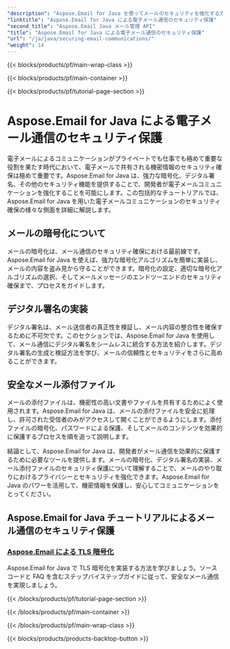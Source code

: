 ```yaml
---
"description": "Aspose.Email for Java を使ってメールのセキュリティを強化する方法を学びましょう。チュートリアルでは、暗号化、デジタル署名など、安全なメール通信のためのさまざまな機能を解説します。"
"linktitle": "Aspose.Email for Java による電子メール通信のセキュリティ保護"
"second_title": "Aspose.Email Java メール管理 API"
"title": "Aspose.Email for Java による電子メール通信のセキュリティ保護"
"url": "/ja/java/securing-email-communications/"
"weight": 14
---
```


{{< blocks/products/pf/main-wrap-class >}}

{{< blocks/products/pf/main-container >}}

{{< blocks/products/pf/tutorial-page-section >}}

# Aspose.Email for Java による電子メール通信のセキュリティ保護


電子メールによるコミュニケーションがプライベートでも仕事でも極めて重要な役割を果たす時代において、電子メールで共有される機密情報のセキュリティ確保は極めて重要です。Aspose.Email for Java は、強力な暗号化、デジタル署名、その他のセキュリティ機能を提供することで、開発者が電子メールコミュニケーションを強化することを可能にします。この包括的なチュートリアルでは、Aspose.Email for Java を用いた電子メールコミュニケーションのセキュリティ確保の様々な側面を詳細に解説します。

## メールの暗号化について
メールの暗号化は、メール通信のセキュリティ確保における最前線です。Aspose.Email for Java を使えば、強力な暗号化アルゴリズムを簡単に実装し、メールの内容を盗み見から守ることができます。暗号化の設定、適切な暗号化アルゴリズムの選択、そしてメールメッセージのエンドツーエンドのセキュリティ確保まで、プロセスをガイドします。

## デジタル署名の実装
デジタル署名は、メール送信者の真正性を検証し、メール内容の整合性を確保するために不可欠です。このセクションでは、Aspose.Email for Java を使用して、メール通信にデジタル署名をシームレスに統合する方法を紹介します。デジタル署名の生成と検証方法を学び、メールの信頼性とセキュリティをさらに高めることができます。

## 安全なメール添付ファイル
メールの添付ファイルは、機密性の高い文書やファイルを共有するためによく使用されます。Aspose.Email for Java は、メールの添付ファイルを安全に処理し、許可された受信者のみがアクセスして開くことができるようにします。添付ファイルの暗号化、パスワードによる保護、そしてメールのコンテンツを効果的に保護するプロセスを順を追って説明します。

結論として、Aspose.Email for Java は、開発者がメール通信を効果的に保護するために必要なツールを提供します。メールの暗号化、デジタル署名の実装、メール添付ファイルのセキュリティ保護について理解することで、メールのやり取りにおけるプライバシーとセキュリティを強化できます。Aspose.Email for Java のパワーを活用して、機密情報を保護し、安心してコミュニケーションをとってください。

## Aspose.Email for Java チュートリアルによるメール通信のセキュリティ保護
### [Aspose.Email による TLS 暗号化](./tls-encryption/)
Aspose.Email for Java で TLS 暗号化を実装する方法を学びましょう。ソースコードと FAQ を含むステップバイステップガイドに従って、安全なメール通信を実現しましょう。

{{< /blocks/products/pf/tutorial-page-section >}}

{{< /blocks/products/pf/main-container >}}

{{< /blocks/products/pf/main-wrap-class >}}

{{< blocks/products/products-backtop-button >}}